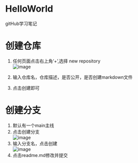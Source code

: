 # HelloWorld
gitHub学习笔记  
  
# 创建仓库  
1. 任何页面点击右上角‘+’,选择 new repository  
![image](https://user-images.githubusercontent.com/105366249/179750735-097a31ac-c0b4-4cd4-94df-7fb54bbe2231.png)

3. 输入仓库名，仓库描述，是否公开，是否创建markdown文件
4. 点击创建即可
  
# 创建分支
1. 默认有一个main主线
2. 点击创建分支  
![image](https://user-images.githubusercontent.com/105366249/179750533-37a22211-d53a-4636-addb-5aaeb87567ff.png)
4. 输入分支名，点击创建  
![image](https://user-images.githubusercontent.com/105366249/179750918-c2e9edb0-d35e-42af-8ccd-c8a7db040541.png)
5. 点击readme.md修改并提交


